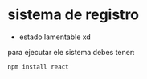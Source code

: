<h1>sistema de registro</h1>

- estado lamentable xd 

para ejecutar ele sistema debes tener:

```npm install react```
